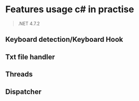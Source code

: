 # Features usage c# in practise

> .NET 4.7.2

## Keyboard detection/Keyboard Hook
## Txt file handler
## Threads
## Dispatcher
